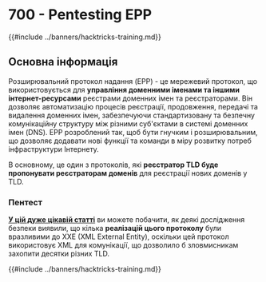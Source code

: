 # 700 - Pentesting EPP

{{#include ../banners/hacktricks-training.md}}

## Основна інформація

Розширювальний протокол надання (EPP) - це мережевий протокол, що використовується для **управління доменними іменами та іншими інтернет-ресурсами** реєстрами доменних імен та реєстраторами. Він дозволяє автоматизацію процесів реєстрації, продовження, передачі та видалення доменних імен, забезпечуючи стандартизовану та безпечну комунікаційну структуру між різними суб'єктами в системі доменних імен (DNS). EPP розроблений так, щоб бути гнучким і розширювальним, що дозволяє додавати нові функції та команди в міру розвитку потреб інфраструктури Інтернету.

В основному, це один з протоколів, які **реєстратор TLD буде пропонувати реєстраторам доменів** для реєстрації нових доменів у TLD.

### Пентест

[**У цій дуже цікавій статті**](https://hackcompute.com/hacking-epp-servers/) ви можете побачити, як деякі дослідження безпеки виявили, що кілька **реалізацій цього протоколу** були вразливими до XXE (XML External Entity), оскільки цей протокол використовує XML для комунікації, що дозволило б зловмисникам захопити десятки різних TLD.

{{#include ../banners/hacktricks-training.md}}
